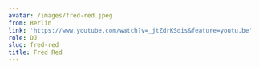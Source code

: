 ```yaml
---
avatar: /images/fred-red.jpeg
from: Berlin
link: 'https://www.youtube.com/watch?v=_jtZdrKSdis&feature=youtu.be'
role: DJ
slug: fred-red
title: Fred Red
---
```


